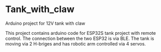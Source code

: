 # Tank_with_claw
Arduino project for 12V tank with claw

This project contains arduino code for ESP32S tank project with remote control. The connection between the two ESP32 is via BLE. The tank is moving via 2 H-briges and has robotic arm controlled via 4 servos. 
